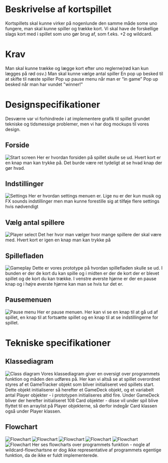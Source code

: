 # Beskrivelse af kortspillet 
Kortspillets skal kunne virker på nogenlunde den samme måde some uno fungere, man skal kunne spiller og trække kort. Vi skal have de forskellige slags kort med i spillet som uno gør brug af, som f.eks. +2 og wildcard.

# Krav
Man skal kunne trække og lægge kort efter uno reglerne(rød kan kun lægges på rød osv.) 
Man skal kunne vælge antal spiller
En pop up besked til at skifte til næste spiller
Pop up pause menu når man er “in game” 
Pop up besked når man har vundet "winner!"

# Designspecifikationer
Desværre var vi forhindrede i at implementere grafik til spillet grundet tekniske og tidsmessige problemer, men vi har dog mockups til vores design.
## Forside
![Start screen](https://github.com/QuirkyTurtle101/uno/blob/main/asset/The_real_start_screec.png)
Her er hvordan forsiden på spillet skulle se ud. Hvert kort er en knap man kan trykke på. Det burde være ret tydeligt at se hvad knap der gør hvad.

## Indstillinger
![Settings](https://github.com/QuirkyTurtle101/uno/blob/main/asset/No_both.png)
Her er hvordan settings menuen er. Lige nu er der kun musik og FX sounds indstillinger men man kunne forestille sig at tilføje flere settings hvis nødvendigt

## Vælg antal spillere
![Player select](https://github.com/QuirkyTurtle101/uno/blob/main/asset/Player_slecet.png)
Det her hvor man vælger hvor mange spillere der skal være med. Hvert kort er igen en knap man kan trykke på

## Spillefladen
![Gameplay](https://github.com/QuirkyTurtle101/uno/blob/main/asset/2_player_game.png)
Dette er vores prototype på hvordan spillefladen skulle se ud. I bunden er der de kort du kan spille og i midten er der de kort der er blevet spillet og de kort du kan trække. I venstre øverste hjørne er der en pause knap og i højre øverste hjørne kan man se hvis tur det er. 

## Pausemenuen
![Pause menu](https://github.com/QuirkyTurtle101/uno/blob/main/asset/2_player_game_with_menu_1.png)
Her er pause menuen. Her kan vi se en knap til at gå ud af spillet, en knap til at fortsætte spillet og en knap til at se indstillingerne for spillet. 

# Tekniske specifikationer
## Klassediagram
![Class diagram](https://github.com/QuirkyTurtle101/uno/blob/main/asset/uno%20class%20diagram.png)
Vores klassediagram giver en oversigt over programmets funktion og måden den udføres på. Her kan vi altså se at spillet overordnet styres af et GameTracker objekt som bliver initialiseret ved spillets start. Dette objekt initialiserer så herefter et GameDeck objekt, og et variabelt antal Player objekter - i prototypen initialiseres altid fire. Under GameDeck bliver der herefter initialiseret 108 Card objekter - disse vil under spil blive flyttet til en arraylist på Player objekterne, så derfor indegår Card klassen også under Player klassen.

## Flowchart
![Flowchart](https://github.com/QuirkyTurtle101/uno/blob/main/asset/flowchart.png)
![Flowchart](https://github.com/QuirkyTurtle101/uno/blob/main/asset/flowchard%20skip.png)
![Flowchart](https://github.com/QuirkyTurtle101/uno/blob/main/asset/flowchart%20reverse.png)
![Flowchart](https://github.com/QuirkyTurtle101/uno/blob/main/asset/flowchart%20plus%20two.png)
![Flowchart](https://github.com/QuirkyTurtle101/uno/blob/main/asset/flowchart%20plus%20four.png)
![Flowchart](https://github.com/QuirkyTurtle101/uno/blob/main/asset/flowchard%20wild.png)
Her ses flowcharts over programmets funktion - nogle af wildcard-flowchartsne er dog ikke representative af programmets egentige funktion, da de ikke er fuldt implementerede.
